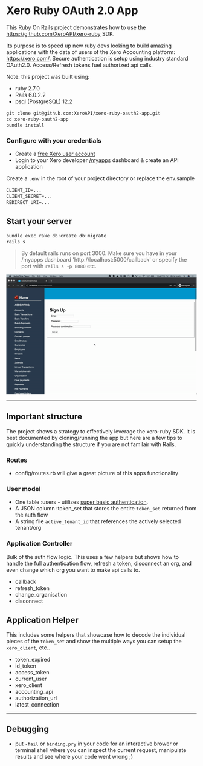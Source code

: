 # Xero Ruby OAuth 2.0 App
This Ruby On Rails project demonstrates how to use the https://github.com/XeroAPI/xero-ruby SDK.

Its purpose is to speed up new ruby devs looking to build amazing applications with the data of users of the Xero Accounting platform: https://xero.com/. Secure authentication is setup using industry standard OAuth2.0. Access/Refresh tokens fuel authorized api calls.

Note: this project was built using:
* ruby 2.7.0
* Rails 6.0.2.2
* psql (PostgreSQL) 12.2

```
git clone git@github.com:XeroAPI/xero-ruby-oauth2-app.git
cd xero-ruby-oauth2-app
bundle install
```

### Configure with your credentials
* Create a [free Xero user account](https://www.xero.com/us/signup/api/)
* Login to your Xero developer [/myapps](https://developer.xero.com/myapps) dashboard & create an API application

Create a `.env` in the root of your project directory or replace the env.sample
```
CLIENT_ID=...
CLIENT_SECRET=...
REDIRECT_URI=...
```

## Start your server
```
bundle exec rake db:create db:migrate
rails s
```
> By default rails runs on port 3000. Make sure you have in your /myapps dashboard 'http://localhost:5000/callback' or specify the port with `rails s -p 8080` etc.

![walkthrough](/app/assets/images/example.gif)

---

## Important structure
The project shows a strategy to effectively leverage the xero-ruby SDK. It is best documented by cloning/running the app but here are a few tips to quickly understanding the structure if you are not familair with Rails.

### Routes
* config/routes.rb will give a great picture of this apps functionality

### User model
* One table :users - utilizes [super basic authentication](https://gist.github.com/iscott/4618dc0c85acb3daa5c26641d8be8d0d).
* A JSON column :token_set that stores the entire `token_set` returned from the auth flow
* A string file `active_tenant_id` that references the actively selected tenant/org 

### Application Controller
Bulk of the auth flow logic. This uses a few helpers but shows how to handle the full authentication flow, refresh a token, disconnect an org, and even change which org you want to make api calls to.
* callback
* refresh_token
* change_organisation
* disconnect

## Application Helper
This includes some helpers that showcase how to decode the individual pieces of the `token_set` and show the multiple ways you can setup the `xero_client`, etc..
* token_expired
* id_token
* access_token
* current_user
* xero_client
* accounting_api
* authorization_url
* latest_connection

---

## Debugging
* put `-fail` or `binding.pry` in your code for an interactive brower or terminal shell where you can inspect the current request, manipulate results and see where your code went wrong ;)